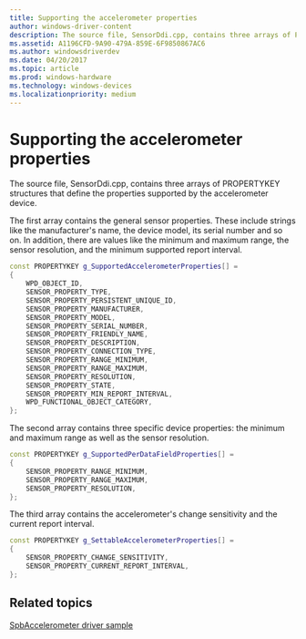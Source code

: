```yaml
---
title: Supporting the accelerometer properties
author: windows-driver-content
description: The source file, SensorDdi.cpp, contains three arrays of PROPERTYKEY structures that define the properties supported by the accelerometer device.
ms.assetid: A1196CFD-9A90-479A-859E-6F9850867AC6
ms.author: windowsdriverdev
ms.date: 04/20/2017
ms.topic: article
ms.prod: windows-hardware
ms.technology: windows-devices
ms.localizationpriority: medium
---
```


# Supporting the accelerometer properties


The source file, SensorDdi.cpp, contains three arrays of PROPERTYKEY structures that define the properties supported by the accelerometer device.

The first array contains the general sensor properties. These include strings like the manufacturer's name, the device model, its serial number and so on. In addition, there are values like the minimum and maximum range, the sensor resolution, and the minimum supported report interval.

```cpp
const PROPERTYKEY g_SupportedAccelerometerProperties[] =
{
    WPD_OBJECT_ID,
    SENSOR_PROPERTY_TYPE,
    SENSOR_PROPERTY_PERSISTENT_UNIQUE_ID,
    SENSOR_PROPERTY_MANUFACTURER,
    SENSOR_PROPERTY_MODEL,
    SENSOR_PROPERTY_SERIAL_NUMBER,
    SENSOR_PROPERTY_FRIENDLY_NAME,
    SENSOR_PROPERTY_DESCRIPTION,
    SENSOR_PROPERTY_CONNECTION_TYPE,
    SENSOR_PROPERTY_RANGE_MINIMUM,
    SENSOR_PROPERTY_RANGE_MAXIMUM,
    SENSOR_PROPERTY_RESOLUTION,
    SENSOR_PROPERTY_STATE,
    SENSOR_PROPERTY_MIN_REPORT_INTERVAL,
    WPD_FUNCTIONAL_OBJECT_CATEGORY,
};
```

The second array contains three specific device properties: the minimum and maximum range as well as the sensor resolution.

```cpp
const PROPERTYKEY g_SupportedPerDataFieldProperties[] =
{
    SENSOR_PROPERTY_RANGE_MINIMUM,
    SENSOR_PROPERTY_RANGE_MAXIMUM,
    SENSOR_PROPERTY_RESOLUTION,
};
```

The third array contains the accelerometer's change sensitivity and the current report interval.

```cpp
const PROPERTYKEY g_SettableAccelerometerProperties[] =
{
    SENSOR_PROPERTY_CHANGE_SENSITIVITY,
    SENSOR_PROPERTY_CURRENT_REPORT_INTERVAL,
};
```

## Related topics
[SpbAccelerometer driver sample](spbaccelerometer-driver-sample.md)




